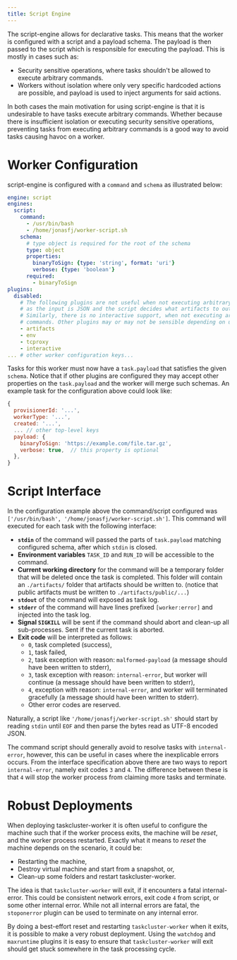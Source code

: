 ```yaml
---
title: Script Engine
---
```


The script-engine allows for declarative tasks. This means that the worker
is configured with a script and a payload schema. The payload is then passed
to the script which is responsible for executing the payload. This is mostly
in cases such as:

 * Security sensitive operations, where tasks shouldn't be allowed to execute
   arbitrary commands.
 * Workers without isolation where only very specific hardcoded actions are
   possible, and payload is used to inject arguments for said actions.

In both cases the main motivation for using script-engine is that it is
undesirable to have tasks execute arbitrary commands. Whether because there is
insufficient isolation or executing security sensitive operations, preventing
tasks from executing arbitrary commands is a good way to avoid tasks causing
havoc on a worker.

Worker Configuration
====================

script-engine is configured with a `command` and `schema` as illustrated below:

```yaml
engine: script
engines:
  script:
    command:
      - /usr/bin/bash
      - /home/jonasfj/worker-script.sh
    schema:
      # type object is required for the root of the schema
      type: object
      properties:
        binaryToSign: {type: 'string', format: 'uri'}
        verbose: {type: 'boolean'}
      required:
        - binaryToSign
plugins:
  disabled:
    # The following plugins are not useful when not executing arbitrary commands
    # as the input is JSON and the script decides what artifacts to output.
    # Similarly, there is no interactive support, when not executing arbitrary
    # commands. Other plugins may or may not be sensible depending on use-case.
    - artifacts
    - env
    - tcproxy
    - interactive
... # other worker configuration keys...
```

Tasks for this worker must now have a `task.payload` that satisfies the given
`schema`. Notice that if other plugins are configured they may accept other
properties on the `task.payload` and the worker will merge such schemas.
An example task for the configuration above could look like:

```js
{
  provisionerId: '...',
  workerType: '...',
  created: '...',
  ... // other top-level keys
  payload: {
    binaryToSign: 'https://example.com/file.tar.gz',
    verbose: true,  // this property is optional
  },
}
```

Script Interface
================

In the configuration example above the command/script configured was
`['/usr/bin/bash', '/home/jonasfj/worker-script.sh']`. This command will
executed for each task with the following interface:

 * **`stdin`** of the command will passed the parts of `task.payload` matching
   configured schema, after which `stdin` is closed.
 * **Environment variables** `TASK_ID` and `RUN_ID` will be accessible to
   the command.
 * **Current working directory** for the command will be a temporary folder
   that will be deleted once the task is completed. This folder will contain
   an `./artifacts/` folder that artifacts should be written to.
   (notice that public artifacts must be written to `./artifacts/public/...`)
 * **`stdout`** of the command will exposed as task log.
 * **`stderr`** of the command will have lines prefixed `[worker:error]` and
   injected into the task log.
 * **Signal `SIGKILL`** will be sent if the command should abort and clean-up
   all sub-processes. Sent if the current task is aborted.
 * **Exit code** will be interpreted as follows:
   * `0`, task completed (success),
   * `1`, task failed,
   * `2`, task exception with reason: `malformed-payload`
     (a message should have been written to stderr),
   * `3`, task exception with reason: `internal-error`, but worker will continue
     (a message should have been written to stderr),
   * `4`, exception with reason: `internal-error`, and worker will terminated gracefully
     (a message should have been written to stderr).
   * Other error codes are reserved.

Naturally, a script like `'/home/jonasfj/worker-script.sh'` should start by
reading `stdin` until `EOF` and then parse the bytes read as UTF-8 encoded JSON.

The command script should generally avoid to resolve tasks with `internal-error`,
however, this can be useful in cases where the inexplicable errors occurs.
From the interface specification above there are two ways to report
`internal-error`, namely exit codes `3` and `4`. The difference between these
is that `4` will stop the worker process from claiming more tasks and terminate.


Robust Deployments
==================

When deploying taskcluster-worker it is often useful to configure the machine
such that if the worker process exits, the machine will be _reset_, and the
worker process restarted. Exactly what it means to _reset_ the machine depends
on the scenario, it could be:
 * Restarting the machine,
 * Destroy virtual machine and start from a snapshot, or,
 * Clean-up some folders and restart taskcluster-worker.

The idea is that `taskcluster-worker` will exit, if it encounters a fatal
internal-error. This could be consistent network errors, exit code `4` from
script, or some other internal error. While not all internal errors are fatal,
the `stoponerror` plugin can be used to terminate on any internal error.

By doing a best-effort reset and restarting `taskcluster-worker` when it exits,
it is possible to make a very robust deployment. Using the `watchdog` and
`maxruntime` plugins it is easy to ensure that `taskcluster-worker` will exit
should get stuck somewhere in the task processing cycle.
